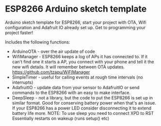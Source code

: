 # ESP8266 Arduino sketch template
Arduino sketch template for ESP8266, start your project with OTA, Wifi configuration and Adafruit IO already set up.
Get to programming your project faster!

Includes the following functions:
-   ArduinoOTA  - over the air update of code
-   WifiManager - ESP8266 keeps a log of APs it has connected to. If it can't find one it starts 
                 a AP, you connect with your phone and tell it the new wifi details. It will remember
                 between OTA updates.
                 https://github.com/tzapu/WiFiManager
-   SimpleTimer - useful for calling events at rough time intervals (no interrupts)
-   AdafruitIO  - update data from your sensor to AdafruitIO or send commands to the ESP8266 with an
                 easy to make interface.
-   DeepSleep   - not a library, but the code to put the ESP8266 is set up in similar format. Good
                 for conserving battery power when that's an issue. If your ESP8266 has a power LED
                 consider disconnecting it to extend battery life more.
           NOTE: To use sleep you need to connect XPD to RST
                 Essentially restarts on wakeup (runs setup() etc)

